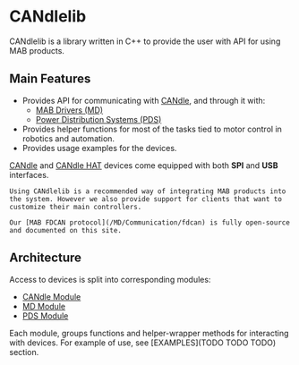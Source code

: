 # CANdlelib

CANdlelib is a library written in C++ to provide the user with API for using MAB products.

## Main Features

- Provides API for communicating with [CANdle](/CANdle/intro.md), and through it with:
  - [MAB Drivers (MD)](/MD/intro.md)
  - [Power Distribution Systems (PDS)](/PDS/intro)
- Provides helper functions for most of the tasks tied to motor control in robotics and automation.
- Provides usage examples for the devices.

[CANdle](/CANdle/intro) and [CANdle HAT](/CANdle/intro) devices come equipped with both **SPI** and
**USB** interfaces.

```{note}
Using CANdlelib is a recommended way of integrating MAB products into the system. However we also provide support for clients that want to customize their main controllers.

Our [MAB FDCAN protocol](/MD/Communication/fdcan) is fully open-source and documented on this site.
```

## Architecture

Access to devices is split into corresponding modules:

- [CANdle Module](candlelib/CANdleModule.md)
- [MD Module](candlelib/MDModule.md)
- [PDS Module](candlelib/PDSModule.md)

Each module, groups functions and helper-wrapper methods for interacting with devices. For example
of use, see \[EXAMPLES\](TODO TODO TODO) section.
